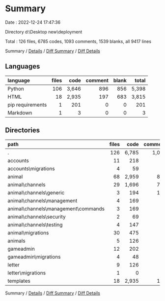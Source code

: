 # Summary

Date : 2022-12-24 17:47:36

Directory d:\\Desktop new\\deployment

Total : 126 files,  6785 codes, 1093 comments, 1539 blanks, all 9417 lines

Summary / [Details](details.md) / [Diff Summary](diff.md) / [Diff Details](diff-details.md)

## Languages
| language | files | code | comment | blank | total |
| :--- | ---: | ---: | ---: | ---: | ---: |
| Python | 106 | 3,646 | 896 | 856 | 5,398 |
| HTML | 18 | 2,935 | 197 | 683 | 3,815 |
| pip requirements | 1 | 201 | 0 | 0 | 201 |
| Markdown | 1 | 3 | 0 | 0 | 3 |

## Directories
| path | files | code | comment | blank | total |
| :--- | ---: | ---: | ---: | ---: | ---: |
| . | 126 | 6,785 | 1,093 | 1,539 | 9,417 |
| accounts | 11 | 218 | 5 | 54 | 277 |
| accounts\\migrations | 4 | 59 | 3 | 20 | 82 |
| animal | 68 | 2,959 | 820 | 665 | 4,444 |
| animal\\channels | 29 | 1,696 | 773 | 400 | 2,869 |
| animal\\channels\\generic | 3 | 194 | 122 | 57 | 373 |
| animal\\channels\\management | 4 | 169 | 24 | 27 | 220 |
| animal\\channels\\management\\commands | 3 | 169 | 24 | 26 | 219 |
| animal\\channels\\security | 2 | 69 | 68 | 18 | 155 |
| animal\\channels\\testing | 4 | 147 | 60 | 34 | 241 |
| animal\\migrations | 30 | 475 | 29 | 176 | 680 |
| animals | 5 | 126 | 51 | 43 | 220 |
| gameadmin | 12 | 202 | 7 | 59 | 268 |
| gameadmin\\migrations | 4 | 48 | 3 | 20 | 71 |
| letter | 9 | 126 | 10 | 30 | 166 |
| letter\\migrations | 1 | 0 | 0 | 1 | 1 |
| templates | 18 | 2,935 | 197 | 683 | 3,815 |

Summary / [Details](details.md) / [Diff Summary](diff.md) / [Diff Details](diff-details.md)